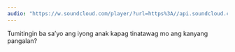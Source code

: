 ```yaml
---
audio: "https://w.soundcloud.com/player/?url=https%3A//api.soundcloud.com/tracks/1405592494%3Fsecret_token%3Ds-y3WVo3maUH6&color=%23ff5500&auto_play=true&hide_related=false&show_comments=true&show_user=true&show_reposts=false&show_teaser=true&visual=true"
---
```


Tumitingin ba sa’yo ang iyong anak kapag tinatawag mo ang kanyang pangalan?